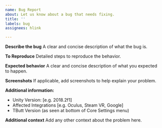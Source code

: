 ```yaml
---
name: Bug Report
about: Let us know about a bug that needs fixing.
title: ''
labels: bug
assignees: hlink

---
```


**Describe the bug**
A clear and concise description of what the bug is.

**To Reproduce**
Detailed steps to reproduce the behavior.

**Expected behavior**
A clear and concise description of what you expected to happen.

**Screenshots**
If applicable, add screenshots to help explain your problem.

**Additional information:**
 - Unity Version: [e.g. 2018.2f1]
 - Affected Integrations [e.g. Oculus, Steam VR, Google]
 - TButt Version (as seen at bottom of Core Settings menu)

**Additional context**
Add any other context about the problem here.
